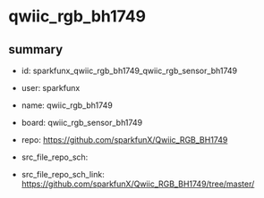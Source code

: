 # qwiic_rgb_bh1749
 
## summary 
* id: sparkfunx_qwiic_rgb_bh1749_qwiic_rgb_sensor_bh1749
* user: sparkfunx
* name: qwiic_rgb_bh1749
* board: qwiic_rgb_sensor_bh1749
* repo: https://github.com/sparkfunX/Qwiic_RGB_BH1749



* src_file_repo_sch: 
* src_file_repo_sch_link: https://github.com/sparkfunX/Qwiic_RGB_BH1749/tree/master/






